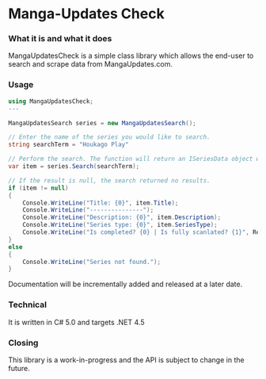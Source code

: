 # Manga-Updates Check

### What it is and what it does

MangaUpdatesCheck is a simple class library which allows the end-user to search and scrape data from MangaUpdates.com.

### Usage

```csharp
using MangaUpdatesCheck;
---

MangaUpdatesSearch series = new MangaUpdatesSearch();

// Enter the name of the series you would like to search.
string searchTerm = "Houkago Play"

// Perform the search. The function will return an ISeriesData object which contains the Title, Description, Author, Illustrator, etc.
var item = series.Search(searchTerm);

// If the result is null, the search returned no results.
if (item != null)
{
	Console.WriteLine("Title: {0}", item.Title);
	Console.WriteLine("---------------");
	Console.WriteLine("Description: {0}", item.Description);
	Console.WriteLine("Series type: {0}", item.SeriesType);
	Console.WriteLine("Is completed? {0} | Is fully scanlated? {1}", Results.BoolToNaturalEnglish(item.IsCompleted), Results.BoolToNaturalEnglish(item.IsFullyScanlated));
}
else
{
	Console.WriteLine("Series not found.");
}

```

Documentation will be incrementally added and released at a later date.

### Technical

It is written in C# 5.0 and targets .NET 4.5

### Closing

This library is a work-in-progress and the API is subject to change in the future.